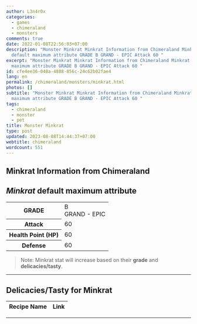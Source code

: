 ```yaml
---
author: L3n4r0x
categories:
  - games
  - chimeraland
  - monsters
comments: true
date: 2022-01-08T22:56:03+07:00
description: "Monster Minkrat Minkrat Information from Chimeraland Minkrat
  default maximum attribute GRADE B GRAND - EPIC Attack 60 "
excerpt: "Monster Minkrat Minkrat Information from Chimeraland Minkrat default
  maximum attribute GRADE B GRAND - EPIC Attack 60 "
id: cfe4ee36-048a-4888-856c-24c62b02fae4
lang: en
permalink: /chimeraland/monsters/minkrat.html
photos: []
subtitle: "Monster Minkrat Minkrat Information from Chimeraland Minkrat default
  maximum attribute GRADE B GRAND - EPIC Attack 60 "
tags:
  - chimeraland
  - monster
  - pet
title: Monster Minkrat
type: post
updated: 2023-08-08T14:44:37+07:00
webtitle: chimeraland
wordcount: 551
---
```


<link
  rel="stylesheet"
  href="https://rawcdn.githack.com/dimaslanjaka/Web-Manajemen/870a349/css/bootstrap-5-3-0-alpha3-wrapper.css"
/>
<section id="bootstrap-wrapper">
  <div data-bs-theme="dark">
    <h2>Minkrat Information from Chimeraland</h2>
    <h2 id="attribute"><i>Minkrat</i> default maximum attribute</h2>
    <div class="row">
      <div class="col mb-2">
        <div class="card">
          <div class="card-body">
            <table>
              <tr>
                <th>GRADE</th>
                <td>B <br /><span class="text-purple">GRAND - EPIC</span></td>
              </tr>
              <tr>
                <th>Attack</th>
                <td>60</td>
              </tr>
              <tr>
                <th>Health Point (HP)</th>
                <td>60</td>
              </tr>
              <tr>
                <th>Defense</th>
                <td>60</td>
              </tr>
            </table>
          </div>
        </div>
      </div>
    </div>
    <blockquote class="bd-callout bd-callout-warning">
      Note: Minkrat stat will increase based on their <b>grade</b> and
      <b>delicacies/tasty</b>.
    </blockquote>
    <hr />
    <h2 id="delicacies">Delicacies/Tasty for Minkrat</h2>
    <div class="card">
      <div class="card-body">
        <div class="table-responsive">
          <table class="table table-striped">
            <thead>
              <tr>
                <th>Recipe Name</th>
                <th>Link</th>
              </tr>
            </thead>
            <tbody></tbody>
          </table>
        </div>
      </div>
    </div>
    <hr />
  </div>
</section>